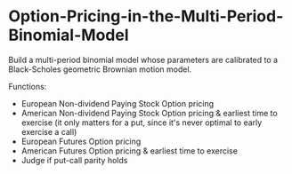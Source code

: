 # Option-Pricing-in-the-Multi-Period-Binomial-Model
Build a multi-period binomial model whose parameters are calibrated to a Black-Scholes geometric Brownian motion model.

Functions:
- European Non-dividend Paying Stock Option pricing
- American Non-dividend Paying Stock Option pricing & earliest time to exercise (it only matters for a put, since it's never optimal to early exercise a call)
- European Futures Option pricing
- American Futures Option pricing & earliest time to exercise
- Judge if put-call parity holds
